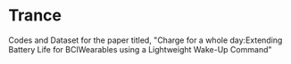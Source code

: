 # Trance
Codes and Dataset for the paper titled, "Charge for a whole day:Extending Battery Life for BCIWearables using a Lightweight Wake-Up Command"
